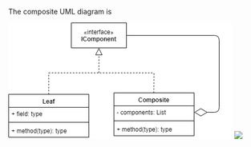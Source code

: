 The composite UML diagram is

<img src="../images/Composite.png">

<img src="images/Composite.jpg">
